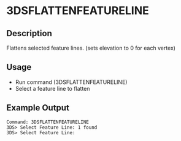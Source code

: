 # 3DSFLATTENFEATURELINE

## Description

Flattens selected feature lines. (sets elevation to 0 for each vertex)

## Usage

* Run command (3DSFLATTENFEATURELINE)
* Select a feature line to flatten

## Example Output

```
Command: 3DSFLATTENFEATURELINE
3DS> Select Feature Line: 1 found
3DS> Select Feature Line:
```
